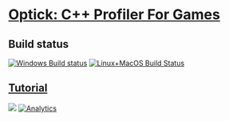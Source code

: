 # [Optick: C++ Profiler For Games](https://optick.dev)

## Build status
[![Windows Build status](https://ci.appveyor.com/api/projects/status/bu5smbuh1d2lcsf6?svg=true)](https://ci.appveyor.com/project/bombomby/brofiler)
[![Linux+MacOS Build Status](https://travis-ci.org/bombomby/brofiler.svg?branch=v2.0)](https://travis-ci.org/bombomby/brofiler)



## [Tutorial](https://github.com/bombomby/optick/wiki)   
![](https://user-images.githubusercontent.com/10573248/51151533-3619cc00-1863-11e9-87ee-60ad436c8998.png)
[![Analytics](https://ga-beacon.appspot.com/UA-59213040-1/brofiler/readme)](https://github.com/bombomby/brofiler)
